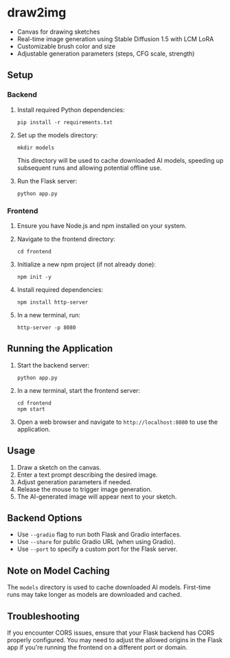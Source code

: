 # draw2img

- Canvas for drawing sketches
- Real-time image generation using Stable Diffusion 1.5 with LCM LoRA
- Customizable brush color and size
- Adjustable generation parameters (steps, CFG scale, strength)

## Setup

### Backend

1. Install required Python dependencies:
   ```
   pip install -r requirements.txt
   ```

2. Set up the models directory:
   ```
   mkdir models
   ```
   This directory will be used to cache downloaded AI models, speeding up subsequent runs and allowing potential offline use.

3. Run the Flask server:
   ```
   python app.py
   ```

### Frontend

1. Ensure you have Node.js and npm installed on your system.

2. Navigate to the frontend directory:
   ```
   cd frontend
   ```

3. Initialize a new npm project (if not already done):
   ```
   npm init -y
   ```

4. Install required dependencies:
   ```
   npm install http-server
   ```

5. In a new terminal, run:
   ```
   http-server -p 8080
   ```

## Running the Application

1. Start the backend server:
   ```
   python app.py
   ```

2. In a new terminal, start the frontend server:
   ```
   cd frontend
   npm start
   ```

3. Open a web browser and navigate to `http://localhost:8080` to use the application.

## Usage

1. Draw a sketch on the canvas.
2. Enter a text prompt describing the desired image.
3. Adjust generation parameters if needed.
4. Release the mouse to trigger image generation.
5. The AI-generated image will appear next to your sketch.

## Backend Options

- Use `--gradio` flag to run both Flask and Gradio interfaces.
- Use `--share` for public Gradio URL (when using Gradio).
- Use `--port` to specify a custom port for the Flask server.

## Note on Model Caching

The `models` directory is used to cache downloaded AI models. 
First-time runs may take longer as models are downloaded and cached.

## Troubleshooting

If you encounter CORS issues, ensure that your Flask backend has CORS properly configured. You may need to adjust the allowed origins in the Flask app if you're running the frontend on a different port or domain.
